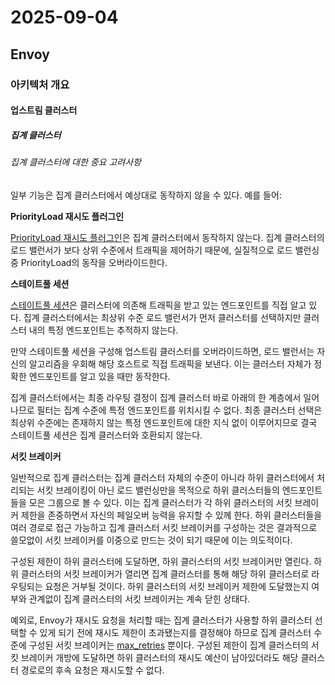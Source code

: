 # 2025-09-04

## Envoy

### 아키텍처 개요

#### 업스트림 클러스터

##### 집계 클러스터

###### 집계 클러스터에 대한 중요 고려사항

일부 기능은 집계 클러스터에서 예상대로 동작하지 않을 수 있다. 예를 들어:

**PriorityLoad 재시도 플러그인**

[PriorityLoad 재시도 플러그인][api-http-route-management-retry-policy-retry-priority]은 집계 클러스터에서 동작하지 않는다. 집계 클러스터의 로드 밸런서가 보다 상위 수준에서 트래픽을 제어하기 때문에, 실질적으로 로드 밸런싱 중 PriorityLoad의 동작을 오버라이드한다.

**스테이트풀 세션**

[스테이트풀 세션][api-extensions-filters-stateful-session]은 클러스터에 의존해 트래픽을 받고 있는 엔드포인트를 직접 알고 있다. 집계 클러스터에서는 최상위 수준 로드 밸런서가 먼저 클러스터를 선택하지만 클러스터 내의 특정 엔드포인트는 추적하지 않는다.

만약 스테이트풀 세션을 구성해 업스트림 클러스터를 오버라이드하면, 로드 밸런서는 자신의 알고리즘을 우회해 해당 호스트로 직접 트래픽을 보낸다. 이는 클러스터 자체가 정확한 엔드포인트를 알고 있을 때만 동작한다. 

집계 클러스터에서는 최종 라우팅 결정이 집계 클러스터 바로 아래의 한 계층에서 일어나므로 필터는 집계 수준에 특정 엔드포인트를 위치시킬 수 없다. 최종 클러스터 선택은 최상위 수준에는 존재하지 않는 특정 엔드포인트에 대한 지식 없이 이루어지므로 결국 스테이트풀 세션은 집계 클러스터와 호환되지 않는다.

**서킷 브레이커**

일반적으로 집계 클러스터는 집계 클러스터 자체의 수준이 아니라 하위 클러스터에서 처리되는 서킷 브레이킹이 아닌 로드 밸런싱만을 목적으로 하위 클러스터들의 엔드포인트들을 모은 그룹으로 볼 수 있다. 이는 집계 클러스터가 각 하위 클러스터의 서킷 브레이커 제한을 존중하면서 자신의 페일오버 능력을 유지할 수 있께 한다. 하위 클러스터들을 여러 경로로 접근 가능하고 집계 클러스터 서킷 브레이커를 구성하는 것은 결과적으로 쓸모없이 서킷 브레이커를 이중으로 만드는 것이 되기 때문에 이는 의도적이다.

구성된 제한이 하위 클러스터에 도달하면, 하위 클러스터의 서킷 브레이커만 열린다. 하위  클러스터의 서킷 브레이커가 열리면 집계 클러스터를 통해 해당 하위 클러스터로 라우팅되는 요청은 거부될 것이다. 하위 클러스터의 서킷 브레이커 제한에 도달했는지 여부와 관계없이 집계 클러스터의 서킷 브레이커는 계속 닫힌 상태다.

예외로, Envoy가 재시도 요청을 처리할 때는 집계 클러스터가 사용할 하위 클러스터 선택할 수 있게 되기 전에 재시도 제한이 초과됐는지를 결정해야 하므로 집계 클러스터 수준에 구성된 서킷 브레이커는 [max_retries][api-clusters-circuit-breakers-thresholds-max-retries] 뿐이다. 구성된 제한이 집계 클러스터의 서킷 브레이커 개방에 도달하면 하위 클러스터의 재시도 예산이 남아있더라도 해당 클러스터 경로로의 후속 요청은 재시도할 수 없다.

[api-http-route-management-retry-policy-retry-priority]: https://www.envoyproxy.io/docs/envoy/latest/api-v3/config/route/v3/route_components.proto#envoy-v3-api-field-config-route-v3-retrypolicy-retry-priority
[api-extensions-filters-stateful-session]: https://www.envoyproxy.io/docs/envoy/latest/api-v3/extensions/filters/http/stateful_session/v3/stateful_session.proto#envoy-v3-api-msg-extensions-filters-http-stateful-session-v3-statefulsession
[api-clusters-circuit-breakers-thresholds-max-retries]: https://www.envoyproxy.io/docs/envoy/latest/api-v3/config/cluster/v3/circuit_breaker.proto#envoy-v3-api-field-config-cluster-v3-circuitbreakers-thresholds-max-retries
